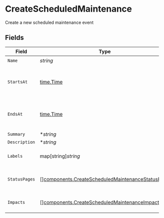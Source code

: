 # CreateScheduledMaintenance

Create a new scheduled maintenance event


## Fields

| Field                                                                                                                | Type                                                                                                                 | Required                                                                                                             | Description                                                                                                          |
| -------------------------------------------------------------------------------------------------------------------- | -------------------------------------------------------------------------------------------------------------------- | -------------------------------------------------------------------------------------------------------------------- | -------------------------------------------------------------------------------------------------------------------- |
| `Name`                                                                                                               | *string*                                                                                                             | :heavy_check_mark:                                                                                                   | N/A                                                                                                                  |
| `StartsAt`                                                                                                           | [time.Time](https://pkg.go.dev/time#Time)                                                                            | :heavy_check_mark:                                                                                                   | ISO8601 timestamp for the start time of the scheduled maintenance                                                    |
| `EndsAt`                                                                                                             | [time.Time](https://pkg.go.dev/time#Time)                                                                            | :heavy_check_mark:                                                                                                   | ISO8601 timestamp for the end time of the scheduled maintenance                                                      |
| `Summary`                                                                                                            | **string*                                                                                                            | :heavy_minus_sign:                                                                                                   | N/A                                                                                                                  |
| `Description`                                                                                                        | **string*                                                                                                            | :heavy_minus_sign:                                                                                                   | N/A                                                                                                                  |
| `Labels`                                                                                                             | map[string]*string*                                                                                                  | :heavy_minus_sign:                                                                                                   | A json object of label keys and values                                                                               |
| `StatusPages`                                                                                                        | [][components.CreateScheduledMaintenanceStatusPage](../../models/components/createscheduledmaintenancestatuspage.md) | :heavy_minus_sign:                                                                                                   | An array of status pages to display this maintenance on                                                              |
| `Impacts`                                                                                                            | [][components.CreateScheduledMaintenanceImpact](../../models/components/createscheduledmaintenanceimpact.md)         | :heavy_minus_sign:                                                                                                   | An array of impact/condition combinations                                                                            |